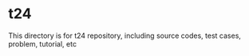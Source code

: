 # t24
This directory is for t24 repository, including source codes, test cases, problem, tutorial, etc
